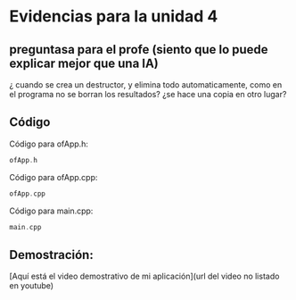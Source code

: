 # Evidencias para la unidad 4

## preguntasa para el profe (siento que lo puede explicar mejor que una IA)

¿ cuando se crea un destructor, y elimina todo automaticamente, como en el programa no se borran los resultados? ¿se hace una copia en otro lugar?

## Código

Código para ofApp.h:

``` cpp
ofApp.h

```

Código para ofApp.cpp:

``` cpp
ofApp.cpp

```

Código para main.cpp:
``` cpp
main.cpp

```

## Demostración:

[Aquí está el video demostrativo de mi aplicación](url del video no listado en youtube)

